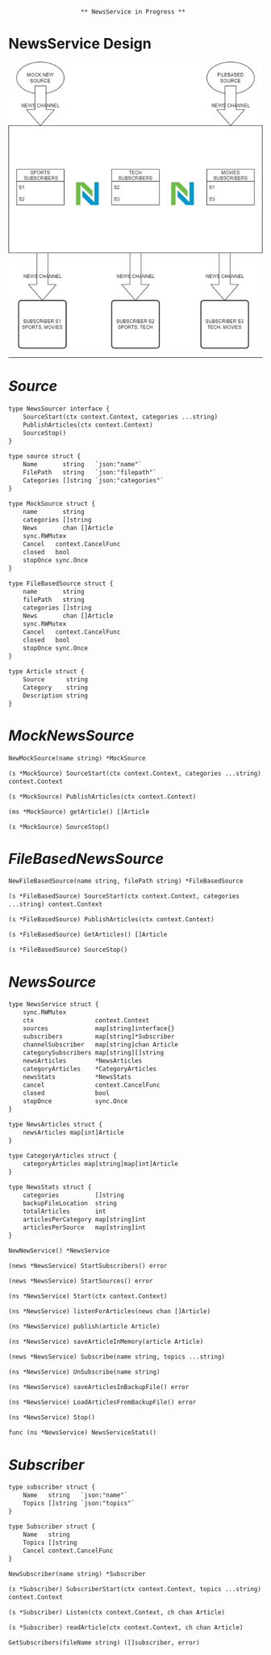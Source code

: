 
                        ** NewsService in Progress **


# **NewsService Design**
![alt text](NewService_HighLevel_Design.jpg)



---

# ***Source***

```
type NewsSourcer interface {
	SourceStart(ctx context.Context, categories ...string)
	PublishArticles(ctx context.Context)
	SourceStop()
}
```

```
type source struct {
	Name       string   `json:"name"`
	FilePath   string   `json:"filepath"`
	Categories []string `json:"categories"`
}
```

```
type MockSource struct {
	name       string
	categories []string
	News       chan []Article
	sync.RWMutex
	Cancel   context.CancelFunc
	closed   bool
	stopOnce sync.Once
}
```

```
type FileBasedSource struct {
	name       string
	filePath   string
	categories []string
	News       chan []Article
	sync.RWMutex
	Cancel   context.CancelFunc
	closed   bool
	stopOnce sync.Once
}
```

```
type Article struct {
	Source      string
	Category    string
	Description string
}
```

# ***MockNewsSource***
```
NewMockSource(name string) *MockSource
```
```
(s *MockSource) SourceStart(ctx context.Context, categories ...string) context.Context
```
```
(s *MockSource) PublishArticles(ctx context.Context)
```
```
(ms *MockSource) getArticle() []Article 
```
```
(s *MockSource) SourceStop()
```

# ***FileBasedNewsSource***
```
NewFileBasedSource(name string, filePath string) *FileBasedSource
```
```
(s *FileBasedSource) SourceStart(ctx context.Context, categories ...string) context.Context 
```
```
(s *FileBasedSource) PublishArticles(ctx context.Context)
```
```
(s *FileBasedSource) GetArticles() []Article
```
```
(s *FileBasedSource) SourceStop()
```

# ***NewsSource***
```
type NewsService struct {
	sync.RWMutex
	ctx                 context.Context
	sources             map[string]interface{}
	subscribers         map[string]*Subscriber
	channelSubscriber   map[string]chan Article
	categorySubscribers map[string][]string
	newsArticles        *NewsArticles
	categoryArticles    *CategoryArticles
	newsStats           *NewsStats
	cancel              context.CancelFunc
	closed              bool
	stopOnce            sync.Once
}
```
```
type NewsArticles struct {
	newsArticles map[int]Article
}
```
```
type CategoryArticles struct {
	categoryArticles map[string]map[int]Article
}
```
```
type NewsStats struct {
	categories          []string
	backupFileLocation  string
	totalArticles       int
	articlesPerCategory map[string]int
	articlesPerSource   map[string]int
}
```
```
NewNewService() *NewsService
```
```
(news *NewsService) StartSubscribers() error
```
```
(news *NewsService) StartSources() error
```
```
(ns *NewsService) Start(ctx context.Context)
```
```
(ns *NewsService) listenForArticles(news chan []Article)
```
```
(ns *NewsService) publish(article Article) 
```
```
(ns *NewsService) saveArticleInMemory(article Article)
```
```
(news *NewsService) Subscribe(name string, topics ...string) 
```
```
(ns *NewsService) UnSubscribe(name string)
```
```
(ns *NewsService) saveArticlesInBackupFile() error 
```
```
(ns *NewsService) LoadArticlesFromBackupFile() error
```
```
(ns *NewsService) Stop()
```
```
func (ns *NewsService) NewsServiceStats()
```
# ***Subscriber***

```
type subscriber struct {
	Name   string   `json:"name"`
	Topics []string `json:"topics"`
}
```
```
type Subscriber struct {
	Name   string
	Topics []string
	Cancel context.CancelFunc
}
```
```
NewSubscriber(name string) *Subscriber 
```

```
(s *Subscriber) SubscriberStart(ctx context.Context, topics ...string) context.Context
```

```
(s *Subscriber) Listen(ctx context.Context, ch chan Article)
```

```
(s *Subscriber) readArticle(ctx context.Context, ch chan Article)
```

```
GetSubscribers(fileName string) ([]subscriber, error)
```


